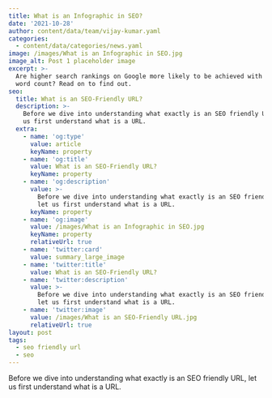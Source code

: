 ```yaml
---
title: What is an Infographic in SEO?
date: '2021-10-28'
author: content/data/team/vijay-kumar.yaml
categories:
  - content/data/categories/news.yaml
image: /images/What is an Infographic in SEO.jpg
image_alt: Post 1 placeholder image
excerpt: >-
  Are higher search rankings on Google more likely to be achieved with a larger
  word count? Read on to find out.
seo:
  title: What is an SEO-Friendly URL?
  description: >-
    Before we dive into understanding what exactly is an SEO friendly URL, let
    us first understand what is a URL.
  extra:
    - name: 'og:type'
      value: article
      keyName: property
    - name: 'og:title'
      value: What is an SEO-Friendly URL?
      keyName: property
    - name: 'og:description'
      value: >-
        Before we dive into understanding what exactly is an SEO friendly URL,
        let us first understand what is a URL.
      keyName: property
    - name: 'og:image'
      value: /images/What is an Infographic in SEO.jpg
      keyName: property
      relativeUrl: true
    - name: 'twitter:card'
      value: summary_large_image
    - name: 'twitter:title'
      value: What is an SEO-Friendly URL?
    - name: 'twitter:description'
      value: >-
        Before we dive into understanding what exactly is an SEO friendly URL,
        let us first understand what is a URL.
    - name: 'twitter:image'
      value: /images/What is an SEO-Friendly URL.jpg
      relativeUrl: true
layout: post
tags:
  - seo friendly url
  - seo
---
```

Before we dive into understanding what exactly is an SEO friendly URL, let us first understand what is a URL.
